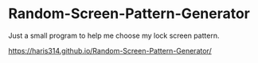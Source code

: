 # Random-Screen-Pattern-Generator
Just a small program to help me choose my lock screen pattern.

https://haris314.github.io/Random-Screen-Pattern-Generator/
